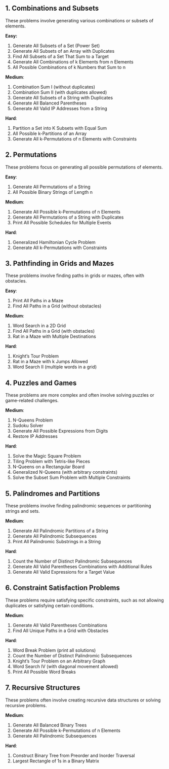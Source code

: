 ## 1. Combinations and Subsets
These problems involve generating various combinations or subsets of elements.

**Easy:**
1. Generate All Subsets of a Set (Power Set)
2. Generate All Subsets of an Array with Duplicates 
3. Find All Subsets of a Set That Sum to a Target 
4. Generate All Combinations of k Elements from n Elements 
5. All Possible Combinations of k Numbers that Sum to n

**Medium**:
1. Combination Sum I (without duplicates)
2. Combination Sum II (with duplicates allowed)
3. Generate All Subsets of a String with Duplicates 
4. Generate All Balanced Parentheses 
5. Generate All Valid IP Addresses from a String

**Hard**:
1. Partition a Set into K Subsets with Equal Sum 
2. All Possible k-Partitions of an Array 
3. Generate All k-Permutations of n Elements with Constraints

## 2. Permutations
These problems focus on generating all possible permutations of elements.

**Easy**:
1. Generate All Permutations of a String 
2. All Possible Binary Strings of Length n

**Medium**:
1. Generate All Possible k-Permutations of n Elements 
2. Generate All Permutations of a String with Duplicates 
3. Print All Possible Schedules for Multiple Events

**Hard**:
1. Generalized Hamiltonian Cycle Problem 
2. Generate All k-Permutations with Constraints

## 3. Pathfinding in Grids and Mazes

These problems involve finding paths in grids or mazes, often with obstacles.

**Easy**:
1. Print All Paths in a Maze 
2. Find All Paths in a Grid (without obstacles)

**Medium**:
1.	Word Search in a 2D Grid 
2. Find All Paths in a Grid (with obstacles)
3.	Rat in a Maze with Multiple Destinations

**Hard**:
1.	Knight’s Tour Problem 
2. Rat in a Maze with k Jumps Allowed
3.	Word Search II (multiple words in a grid)

## 4. Puzzles and Games

These problems are more complex and often involve solving puzzles or game-related challenges.

**Medium**:
1.	N-Queens Problem 
2. Sudoku Solver
3.	Generate All Possible Expressions from Digits
4.	Restore IP Addresses

**Hard**:
1.	Solve the Magic Square Problem 
2. Tiling Problem with Tetris-like Pieces
3.	N-Queens on a Rectangular Board
4.	Generalized N-Queens (with arbitrary constraints)
5.	Solve the Subset Sum Problem with Multiple Constraints

## 5. Palindromes and Partitions

These problems involve finding palindromic sequences or partitioning strings and sets.

**Medium**:
1. Generate All Palindromic Partitions of a String 
2. Generate All Palindromic Subsequences 
3. Print All Palindromic Substrings in a String

**Hard**:
1. Count the Number of Distinct Palindromic Subsequences 
2. Generate All Valid Parentheses Combinations with Additional Rules 
3. Generate All Valid Expressions for a Target Value

## 6. Constraint Satisfaction Problems

These problems require satisfying specific constraints, such as not allowing duplicates or satisfying certain conditions.

**Medium**:
1. Generate All Valid Parentheses Combinations 
2. Find All Unique Paths in a Grid with Obstacles

**Hard**:
1. Word Break Problem (print all solutions)
2. Count the Number of Distinct Palindromic Subsequences 
3. Knight’s Tour Problem on an Arbitrary Graph 
4. Word Search IV (with diagonal movement allowed)
5. Print All Possible Word Breaks

## 7. Recursive Structures

These problems often involve creating recursive data structures or solving recursive problems.

**Medium**:
1. Generate All Balanced Binary Trees 
2. Generate All Possible k-Permutations of n Elements 
3. Generate All Palindromic Subsequences

**Hard**:
1. Construct Binary Tree from Preorder and Inorder Traversal 
2. Largest Rectangle of 1s in a Binary Matrix